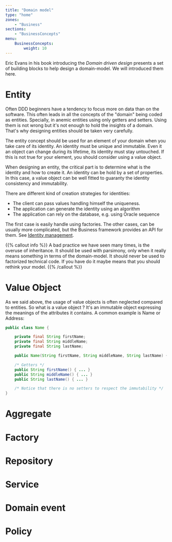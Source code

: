 ```yaml
---
title: "Domain model"
type: "home"
zones:
    - "Business"
sections:
    - "BusinessConcepts"
menu:
    BusinessConcepts:
        weight: 10
---
```


Eric Evans in his book introducing the *Domain driven design* presents
a set of building blocks to help design a domain-model. We will introduced
them here.

# Entity

Often DDD beginners have a tendency to focus more on data than on the
software. This often leads in all the concepts of the "domain" being
coded as entities. Specially, in anemic entities using only getters
and setters. Using them is not wrong but it's not enough to hold the
insights of a domain. That's why designing entities should be taken
very carefully.

The entity concept should be used for an element of your domain when
you take care of its identity. An identity must be unique and
immutable. Even it an object can change during its lifetime, its
identity must stay untouched. If this is not true for your element,
you should consider using a value object.

When designing an entity, the critical part is to determine what is
the identity and how to create it. An identity can be hold by a set of
properties. In this case, a value object can be well fitted to
guaranty the identity consistency and immutability.

There are different kind of creation strategies for identities:

* The client can pass values handling himself the uniqueness.
* The application can generate the identity using an algorithm
* The application can rely on the database, e.g. using Oracle sequence

The first case is easily handle using factories. The other cases,
can be usually more complicated, but the Business framework provides an API
for them. See [Identity management](/docs/business/manual/factory/).

{{% callout info %}}
A bad practice we have seen many times, is the overuse of
inheritance. It should be used with parsimony, only when it really
means something in terms of the domain-model. It should never be
used to factorized technical code. If you have do it maybe means
that you should rethink your model.
{{% /callout %}}

# Value Object

As we said above, the usage of value objects is often neglected
compared to entities. So what is a value object ? It's an immutable
object expressing the meanings of the attributes it contains. A common
example is Name or Address:

```java
public class Name {

    private final String firstName;
    private final String middleName;
    private final String lastName;

    public Name(String firstName, String middleName, String lastName) { ... }

    /* Getters */
    public String firstName() { ... }
    public String middleName() { ... }
    public String lastName() { ... }

    /* Notice that there is no setters to respect the immutability */
}
```

# Aggregate

# Factory

# Repository

# Service

# Domain event

# Policy

